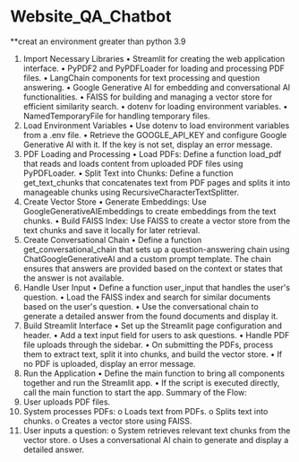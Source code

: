 # Website_QA_Chatbot
**creat an environment greater than python 3.9

1. Import Necessary Libraries
•	Streamlit for creating the web application interface.
•	PyPDF2 and PyPDFLoader for loading and processing PDF files.
•	LangChain components for text processing and question answering.
•	Google Generative AI for embedding and conversational AI functionalities.
•	FAISS for building and managing a vector store for efficient similarity search.
•	dotenv for loading environment variables.
•	NamedTemporaryFile for handling temporary files.
2. Load Environment Variables
•	Use dotenv to load environment variables from a .env file.
•	Retrieve the GOOGLE_API_KEY and configure Google Generative AI with it. If the key is not set, display an error message.
3. PDF Loading and Processing
•	Load PDFs: Define a function load_pdf that reads and loads content from uploaded PDF files using PyPDFLoader.
•	Split Text into Chunks: Define a function get_text_chunks that concatenates text from PDF pages and splits it into manageable chunks using RecursiveCharacterTextSplitter.
4. Create Vector Store
•	Generate Embeddings: Use GoogleGenerativeAIEmbeddings to create embeddings from the text chunks.
•	Build FAISS Index: Use FAISS to create a vector store from the text chunks and save it locally for later retrieval.
5. Create Conversational Chain
•	Define a function get_conversational_chain that sets up a question-answering chain using ChatGoogleGenerativeAI and a custom prompt template. The chain ensures that answers are provided based on the context or states that the answer is not available.
6. Handle User Input
•	Define a function user_input that handles the user's question.
•	Load the FAISS index and search for similar documents based on the user's question.
•	Use the conversational chain to generate a detailed answer from the found documents and display it.
7. Build Streamlit Interface
•	Set up the Streamlit page configuration and header.
•	Add a text input field for users to ask questions.
•	Handle PDF file uploads through the sidebar.
•	On submitting the PDFs, process them to extract text, split it into chunks, and build the vector store.
•	If no PDF is uploaded, display an error message.
8. Run the Application
•	Define the main function to bring all components together and run the Streamlit app.
•	If the script is executed directly, call the main function to start the app.
Summary of the Flow:
1.	User uploads PDF files.
2.	System processes PDFs:
o	Loads text from PDFs.
o	Splits text into chunks.
o	Creates a vector store using FAISS.
3.	User inputs a question:
o	System retrieves relevant text chunks from the vector store.
o	Uses a conversational AI chain to generate and display a detailed answer.

